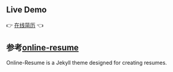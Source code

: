 ## Live Demo

:point_right: [在线简历](https://yanmowudi.github.io) :point_left:

## 参考[online-resume](https://github.com/tarrex/online-resume)

Online-Resume is a Jekyll theme designed for creating resumes.